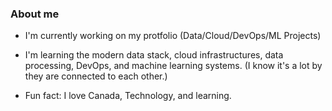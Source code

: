 ### About me

- I'm currently working on my protfolio (Data/Cloud/DevOps/ML Projects)
- I'm learning the modern data stack, cloud infrastructures, data processing, DevOps, and machine learning systems. (I know it's a lot by they are connected to each other.)

- Fun fact: I love Canada, Technology, and learning.

<!--
**Mregojos/MRegojos** is a ✨ _special_ ✨ repository because its `README.md` (this file) appears on your GitHub profile.

Here are some ideas to get you started:

- 🔭 I’m currently working on ...
- 🌱 I’m currently learning ...
- 👯 I’m looking to collaborate on ...
- 🤔 I’m looking for help with ...
- 💬 Ask me about ...
- 📫 How to reach me: ...
- 😄 Pronouns: ...
- ⚡ Fun fact: ...
-->

